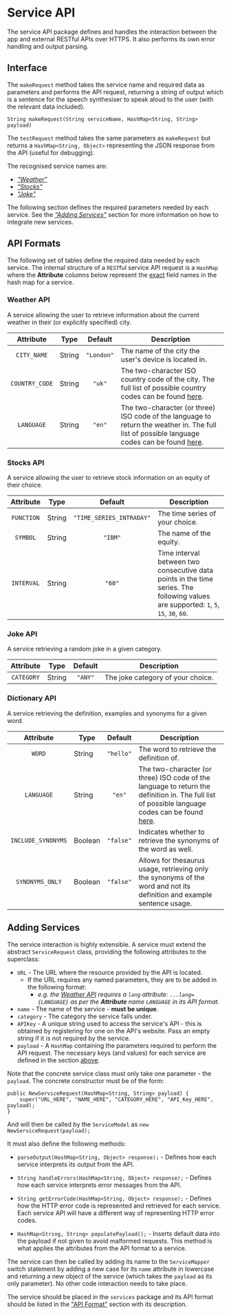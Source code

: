 # Service API
The service API package defines and handles the interaction between the app and external RESTful APIs over HTTPS. It also performs its own error handling and output parsing.

## Interface

The `makeRequest` method takes the service name and required data as parameters and performs the API request, returning a string of output which is a sentence for the speech synthesiser to speak aloud to the user (with the relevant data included).

`String makeRequest(String serviceName, HashMap<String, String> payload)`

The `testRequest` method takes the same parameters as `makeRequest` but returns a `HashMap<String, Object>` representing the JSON response from the API (useful for debugging).

The recognised service names are:
- [_"Weather"_](#weather-api)
- [_"Stocks"_](#stocks-api)
- [_"Joke"_](#joke-api)

The following section defines the required parameters needed by each service. See the [_"Adding Services"_](#adding-services) section for more information on how to integrate new services.

## API Formats

The following set of tables define the required data needed by each service. The internal structure of a `REST`ful
service API request is a `HashMap` where the **Attribute** columns below represent the <ins>exact</ins> field names in
the hash map for a service.

### Weather API

A service allowing the user to retrieve information about the current weather in their (or explicitly specified) city.

| Attribute | Type   | Default | Description                                                         |
|:-----------:|--------|:---------:|------------------------------------------------------------|
| `CITY_NAME`  | String | `"London"`| The name of the city the user's device is located in.               |
| `COUNTRY_CODE`  | String |  `"uk"` |The two-character ISO country code of the city. The full list of possible country codes can be found [here](https://countrycode.org/).           |
| `LANGUAGE`  | String |  `"en"` |The two-character (or three) ISO code of the language to return the weather in. The full list of possible language codes can be found [here](https://www.loc.gov/standards/iso639-2/php/code_list.php).           |

### Stocks API

A service allowing the user to retrieve stock information on an equity of their choice.

| Attribute | Type   | Default | Description                                                         |
|:-----------:|--------|:---------:|------------------------------------------------------------|
| `FUNCTION`  | String | `"TIME_SERIES_INTRADAY"`| The time series of your choice.               |
| `SYMBOL`  | String |  `"IBM"` | The name of the equity.               |
| `INTERVAL`  | String | `"60"` | Time interval between two consecutive data points in the time series. The following values are supported: `1`, `5`, `15`, `30`, `60`. |

### Joke API

A service retrieving a random joke in a given category.

| Attribute | Type   | Default | Description                                                         |
|:-----------:|--------|:---------:|------------------------------------------------------------|
| `CATEGORY`  | String | `"ANY"`| The joke category of your choice.|

### Dictionary API

A service retrieving the definition, examples and synonyms for a given word.

| Attribute | Type   | Default | Description                                                         |
|:-----------:|--------|:---------:|------------------------------------------------------------|
| `WORD`  | String | `"hello"`| The word to retrieve the definition of.|
| `LANGUAGE`  | String |  `"en"` |The two-character (or three) ISO code of the language to return the definition in. The full list of possible language codes can be found [here](https://www.loc.gov/standards/iso639-2/php/code_list.php).           |
| `INCLUDE_SYNONYMS`  | Boolean |  `"false"` |Indicates whether to retrieve the synonyms of the word as well.           |
| `SYNONYMS_ONLY`  | Boolean |  `"false"` |Allows for thesaurus usage, retrieving only the synonyms of the word and not its definition and example sentence usage.           |

## Adding Services

The service interaction is highly extensible. A service must extend the abstract `ServiceRequest` class, providing the following attributes to the superclass:
- `URL` - The URL where the resource provided by the API is located.
  - If the URL requires any named parameters, they are to be added in the following format:
    - _e.g. the [Weather API](#weather-api) requires a `lang` attribute: `...lang={LANGUAGE}` as per the **Attribute** name `LANGUAGE` in its API format._
- `name` - The name of the service - **must be unique**.
- `category` - The category the service falls under.
- `APIKey` - A unique string used to access the service's API - this is obtained by registering for one on the API's website. Pass an empty string if it is not required by the service.
- `payload` - A `HashMap` containing the parameters required to perform the API request. The necessary keys (and values) for each service are defined in the section [above](#api-formats).

Note that the concrete service class must only take one parameter - the `payload`. The concrete constructor must be of the form:

```
public NewServiceRequest(HashMap<String, String> payload) {
    super("URL_HERE", "NAME_HERE", "CATEGORY_HERE", "API_Key_HERE", payload);
}
```

And will then be called by the `ServiceModel` as `new NewServiceRequest(payload);`

It must also define the following methods:
- `parseOutput(HashMap<String, Object> response);` - Defines how each service interprets its output from the API.
- `String handleErrors(HashMap<String, Object> response);` - Defines how each service interprets error messages from the API.

- `String getErrorCode(HashMap<String, Object> response);` - Defines how the HTTP error code is represented and retrieved for each service. Each service API will have a different way of representing HTTP error codes.

- `HashMap<String, String> populatePayload();` - Inserts default data into the payload if not given to avoid malformed requests. This method is what applies the attributes from the API format to a service.

The service can then be called by adding its name to the `ServiceMapper` switch statement by adding a new case for its `name` attribute in lowercase and returning a new object of the service (which takes the `payload` as its only parameter). No other code interaction needs to take place.    

The service should be placed in the `services` package and its API format should be listed in the ["API Format"](#api-formats) section with its description.
